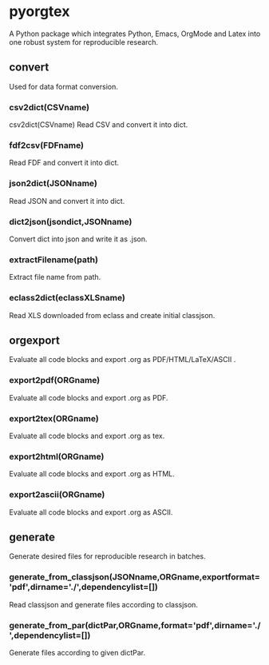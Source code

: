 # pyorgtex
A Python package which integrates Python, Emacs, OrgMode and Latex into one robust system for reproducible research.

## convert
Used for data format conversion.
### csv2dict(CSVname)
csv2dict(CSVname)
Read CSV and convert it into dict.
### fdf2csv(FDFname)
Read FDF and convert it into dict.
### json2dict(JSONname)
Read JSON and convert it into dict.
### dict2json(jsondict,JSONname)
Convert dict into json and write it as .json.
### extractFilename(path)
Extract file name from path.
### eclass2dict(eclassXLSname)
Read XLS downloaded from eclass and create initial classjson.

## orgexport
Evaluate all code blocks and export .org as PDF/HTML/LaTeX/ASCII .
### export2pdf(ORGname)
Evaluate all code blocks and export .org as PDF.
### export2tex(ORGname)
Evaluate all code blocks and export .org as tex.
### export2html(ORGname)
Evaluate all code blocks and export .org as HTML.
### export2ascii(ORGname)
Evaluate all code blocks and export .org as ASCII.

## generate
Generate desired files for reproducible research in batches.
### generate_from_classjson(JSONname,ORGname,exportformat='pdf',dirname='./',dependencylist=[])
Read classjson and generate files according to classjson.
### generate_from_par(dictPar,ORGname,format='pdf',dirname='./',dependencylist=[])
Generate files according to given dictPar.

